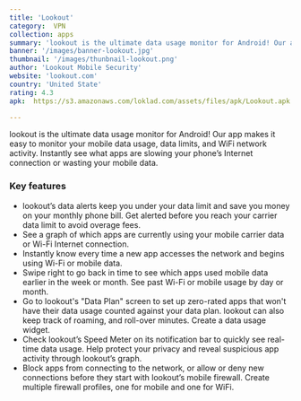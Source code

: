 ```yaml
---
title: 'Lookout'
category:  VPN
collection: apps
summary: 'lookout is the ultimate data usage monitor for Android! Our app makes it easy to monitor your mobile data usage, data limits'
banner: '/images/banner-lookout.jpg'
thumbnail: '/images/thunbnail-lookout.png'
author: 'Lookout Mobile Security'
website: 'lookout.com'
country: 'United State'
rating: 4.3
apk:  https://s3.amazonaws.com/loklad.com/assets/files/apk/Lookout.apk

---
```

lookout is the ultimate data usage monitor for Android! Our app makes it easy to monitor your mobile data usage, data limits, and WiFi network activity. Instantly see what apps are slowing your phone’s Internet connection or wasting your mobile data.

### Key features

- lookout’s data alerts keep you under your data limit and save you money on your monthly phone bill. Get alerted before you reach your carrier data limit to avoid overage fees.
- See a graph of which apps are currently using your mobile carrier data or Wi-Fi Internet connection.
- Instantly know every time a new app accesses the network and begins using Wi-Fi or mobile data.
- Swipe right to go back in time to see which apps used mobile data earlier in the week or month. See past Wi-Fi or mobile usage by day or month.
- Go to lookout's "Data Plan" screen to set up zero-rated apps that won't have their data usage counted against your data plan. lookout can also keep track of roaming, and roll-over minutes. Create a data usage widget.
- Check lookout’s Speed Meter on its notification bar to quickly see real-time data usage. Help protect your privacy and reveal suspicious app activity through lookout’s graph.
- Block apps from connecting to the network, or allow or deny new connections before they start with lookout’s mobile firewall. Create multiple firewall profiles, one for mobile and one for WiFi.